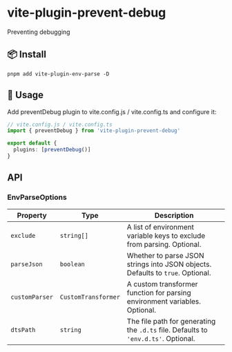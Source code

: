 # vite-plugin-prevent-debug

Preventing debugging

## 📦 Install

```shell
pnpm add vite-plugin-env-parse -D
```

## 🦄 Usage

Add preventDebug plugin to vite.config.js / vite.config.ts and configure it:

```ts
// vite.config.js / vite.config.ts
import { preventDebug } from 'vite-plugin-prevent-debug'

export default {
  plugins: [preventDebug()]
}
```

## API

### EnvParseOptions

| Property       | Type                | Description                                                                        |
| -------------- | ------------------- | ---------------------------------------------------------------------------------- |
| `exclude`      | `string[]`          | A list of environment variable keys to exclude from parsing. Optional.             |
| `parseJson`    | `boolean`           | Whether to parse JSON strings into JSON objects. Defaults to `true`. Optional.     |
| `customParser` | `CustomTransformer` | A custom transformer function for parsing environment variables. Optional.         |
| `dtsPath`      | `string`            | The file path for generating the `.d.ts` file. Defaults to `'env.d.ts'`. Optional. |
